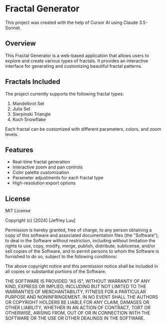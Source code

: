 # Fractal Generator

This project was created with the help of Cursor AI using Claude 3.5-Sonnet.

## Overview

This Fractal Generator is a web-based application that allows users to explore and create various types of fractals. It provides an interactive interface for generating and customizing beautiful fractal patterns.

## Fractals Included

The project currently supports the following fractal types:

1. Mandelbrot Set
2. Julia Set
3. Sierpinski Triangle
4. Koch Snowflake

Each fractal can be customized with different parameters, colors, and zoom levels.

## Features

- Real-time fractal generation
- Interactive zoom and pan controls
- Color palette customization
- Parameter adjustments for each fractal type
- High-resolution export options

## License

MIT License

Copyright (c) [2024] [Jeffrey Luu]

Permission is hereby granted, free of charge, to any person obtaining a copy
of this software and associated documentation files (the "Software"), to deal
in the Software without restriction, including without limitation the rights
to use, copy, modify, merge, publish, distribute, sublicense, and/or sell
copies of the Software, and to permit persons to whom the Software is
furnished to do so, subject to the following conditions:

The above copyright notice and this permission notice shall be included in all
copies or substantial portions of the Software.

THE SOFTWARE IS PROVIDED "AS IS", WITHOUT WARRANTY OF ANY KIND, EXPRESS OR
IMPLIED, INCLUDING BUT NOT LIMITED TO THE WARRANTIES OF MERCHANTABILITY,
FITNESS FOR A PARTICULAR PURPOSE AND NONINFRINGEMENT. IN NO EVENT SHALL THE
AUTHORS OR COPYRIGHT HOLDERS BE LIABLE FOR ANY CLAIM, DAMAGES OR OTHER
LIABILITY, WHETHER IN AN ACTION OF CONTRACT, TORT OR OTHERWISE, ARISING FROM,
OUT OF OR IN CONNECTION WITH THE SOFTWARE OR THE USE OR OTHER DEALINGS IN THE
SOFTWARE.
